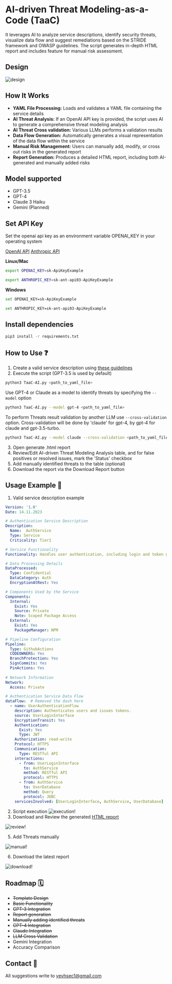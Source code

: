# AI-driven Threat Modeling-as-a-Code (TaaC)

It leverages AI to analyze service descriptions, identify security threats, visualize data flow and suggest remediations based on the STRIDE framework and OWASP guidelines. The script generates in-depth HTML report and includes feature for manual risk assessment.

## Design

![design](/src/design.png)

## How It Works

- **YAML File Processing:** Loads and validates a YAML file containing the service details
- **AI Threat Analysis:** If an OpenAI API key is provided, the script uses AI to generate a comprehensive threat modeling analysis
- **AI Threat Cross validation:** Various LLMs performs a validation results
- **Data Flow Generation:** Automatically generates a visual representation of the data flow within the service
- **Manual Risk Management:** Users can manually add, modify, or cross out risks in the generated report
- **Report Generation:** Produces a detailed HTML report, including both AI-generated and manually added risks

## Model supported

- GPT-3.5
- GPT-4
- Claude 3 Haiku
- ‎Gemini (Planned)

## Set API Key

Set the openai api key as an environment variable OPENAI_KEY in your operating system

[OpenAI API](https://openai.com/blog/openai-api)
[Anthropic API](https://docs.anthropic.com/claude/reference/getting-started-with-the-api)

**Linux/Mac**

```bash
export OPENAI_KEY=sk-ApiKeyExample
```

```bash
export ANTHROPIC_KEY=sk-ant-api03-ApiKeyExample
```

**Windows**

```bash
set OPENAI_KEY=sk-ApiKeyExample
```

```bash
set ANTHROPIC_KEY=sk-ant-api03-ApiKeyExample
```

## Install dependencies 

```bash
pip3 install -r requirements.txt
```

## How to Use ❓

1. Create a valid service description using [these guidelines](src/template.md)
2. Execute the script (GPT-3.5 is used by default)

```bash
python3 TaaC-AI.py <path_to_yaml_file>
```

Use GPT-4 or Claude as a model to identify threats by specifying the ```--model``` option

```bash
python3 TaaC-AI.py --model gpt-4 <path_to_yaml_file>
```

To perform Threats result validation by another LLM use ```--cross-validation``` option. Cross-validation will be done by 'claude' for gpt-4, by gpt-4 for claude and gpt-3.5-turbo.

```bash
python3 TaaC-AI.py --model claude --cross-validation <path_to_yaml_file>
```

3. Open generate .html report
4. Review/Edit AI-driven Threat Modeling Analysis table, and for false positives or resolved issues, mark the 'Status' checkbox
5. Add manually identified threats to the table (optional)
6. Download the report via the Download Report button 

## Usage Example 🏁

1. Valid service description example
```yaml
Version: '1.0'
Date: 14.11.2023

# Authentication Service Description
Description:
  Name:  AuthService
  Type: Service
  Criticality: Tier1

# Service Functionality
Functionality: Handles user authentication, including login and token generation.

# Data Processing Details
DataProcessed: 
  Type: Confidential
  DataCategory: Auth
  EncryptionAtRest: Yes

# Components Used by the Service
Components:
  Internal: 
    Exist: Yes
    Source: Private
    Note: Scoped Package Access
  External: 
    Exist: Yes
    PackageManager: NPM

# Pipeline Configuration
Pipeline:
  Type: GithubActions
  CODEOWNERS: Yes
  BranchProtection: Yes
  SignCommits: Yes
  PinActions: Yes
  
# Network Information
Network:
  Access: Private

# Authentication Service Data Flow
dataFlow:  # Removed the dash here
  - name: UserAuthenticationFlow
    description: Authenticates users and issues tokens.
    source: UserLoginInterface
    EncryptionTransit: Yes
    Authentication:
      Exist: Yes
      Type: JWT
    Authorization: read-write
    Protocol: HTTPS
    Communication:
      Type: RESTful API
    interactions:
      - from: UserLoginInterface
        to: AuthService
        method: RESTful API
        protocol: HTTPS
      - from: AuthService
        to: UserDatabase
        method: Query
        protocol: JDBC
    servicesInvolved: [UserLoginInterface, AuthService, UserDatabase]
```
2. Script execution
![execution!](src/execution1.png)
3. Download and Review the generated [HTML report](src/AuthService_2024-03-27_ThreatModelingReport.html)
   
![review!](src/review1.gif)   

5. Add Threats manually

![manual!](src/manual1.gif) 

6. Download the latest report

![download!](src/download1.gif) 

## Roadmap 🗓️

- ~~Template Design~~
- ~~Basic Functionality~~
- ~~GPT-3 Integration~~
- ~~Report generation~~
- ~~Manually adding identified threats~~
- ~~GPT-4 Integration~~
- ~~Claude Integration~~
- ~~LLM Cross Validation~~
- ‎Gemini Integration
- Accuracy Comparison

## Contact 📧

All suggestions write to yevhsec1@gmail.com
